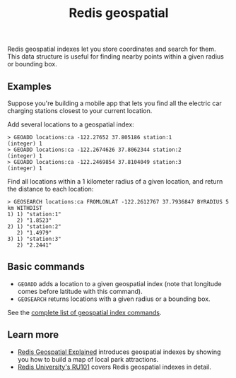 ﻿---
title: "Redis geospatial"
linkTitle: "Geospatial"
weight: 80
description: >
    Introduction to the Redis Geospatial data type
---

Redis geospatial indexes let you store coordinates and search for them.
This data structure is useful for finding nearby points within a given radius or bounding box.

## Examples

Suppose you're building a mobile app that lets you find all the electric car charging stations closest to your current location.

Add several locations to a geospatial index:
```
> GEOADD locations:ca -122.27652 37.805186 station:1
(integer) 1
> GEOADD locations:ca -122.2674626 37.8062344 station:2
(integer) 1
> GEOADD locations:ca -122.2469854 37.8104049 station:3
(integer) 1
```

Find all locations within a 1 kilometer radius of a given location, and return the distance to each location:
```
> GEOSEARCH locations:ca FROMLONLAT -122.2612767 37.7936847 BYRADIUS 5 km WITHDIST
1) 1) "station:1"
   2) "1.8523"
2) 1) "station:2"
   2) "1.4979"
3) 1) "station:3"
   2) "2.2441"
```

## Basic commands

* `GEOADD` adds a location to a given geospatial index (note that longitude comes before latitude with this command).
* `GEOSEARCH` returns locations with a given radius or a bounding box.

See the [complete list of geospatial index commands](https://redis.io/commands/?group=geo).

## Learn more

* [Redis Geospatial Explained](https://www.youtube.com/watch?v=qftiVQraxmI) introduces geospatial indexes by showing you how to build a map of local park attractions.
* [Redis University's RU101](https://university.redis.com/courses/ru101/) covers Redis geospatial indexes in detail.
